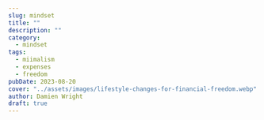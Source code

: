 ```yaml
---
slug: mindset
title: ""
description: ""
category:
  - mindset
tags:
  - miimalism
  - expenses
  - freedom
pubDate: 2023-08-20
cover: "../assets/images/lifestyle-changes-for-financial-freedom.webp"
author: Damien Wright
draft: true
---
```

